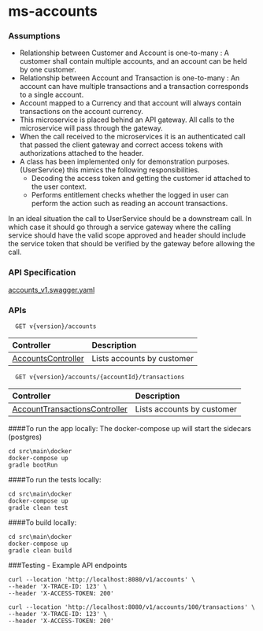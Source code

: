 # ms-accounts

### Assumptions
- Relationship between Customer and Account is one-to-many : A customer shall contain multiple accounts, and an account can be held by one customer.
- Relationship between Account and Transaction is one-to-many : An account can have multiple transactions and a transaction corresponds to a single account.
- Account mapped to a Currency and that account will always contain transactions on the account currency.
- This microservice is placed behind an API gateway. All calls to the microservice will pass through the gateway.
- When the call received to the microservices it is an authenticated call that passed the client gateway and correct access tokens with authorizations attached to the header.
- A class has been implemented only for demonstration purposes. (UserService) this mimics the following responsibilities. 
  - Decoding the access token and getting the customer id attached to the user context. 
  - Performs entitlement checks whether the logged in user can perform the action such as reading an account transactions.

In an ideal situation the call to UserService should be a downstream call. In which case it should go through a service gateway where the calling service should have the valid scope approved and header should include the service token that should be verified by the gateway before allowing the call.

### API Specification
[accounts_v1.swagger.yaml](src/main/api/accounts_v1.swagger.yaml)

### APIs
```http
  GET v{version}/accounts
```

| Controller                                             | Description                |
| :--------                                              | :------------------------- |
| [AccountsController](src/main/java/com/anz/accounts/controller/AccountsController.java)  | Lists accounts by customer |

```http
  GET v{version}/accounts/{accountId}/transactions
```

| Controller                                             | Description                |
| :--------                                              | :------------------------- |
| [AccountTransactionsController](src/main/java/com/anz/accounts/controller/AccountTransactionsController.java)  | Lists accounts by customer |

####To run the app locally:
The docker-compose up will start the sidecars (postgres)  
```
cd src\main\docker
docker-compose up
gradle bootRun
```

####To run the tests locally:
```
cd src\main\docker
docker-compose up
gradle clean test
```

####To build locally:
```
cd src\main\docker
docker-compose up
gradle clean build
```

###Testing  - Example API endpoints
```
curl --location 'http://localhost:8080/v1/accounts' \
--header 'X-TRACE-ID: 123' \
--header 'X-ACCESS-TOKEN: 200'
```

```
curl --location 'http://localhost:8080/v1/accounts/100/transactions' \
--header 'X-TRACE-ID: 123' \
--header 'X-ACCESS-TOKEN: 200'
```
